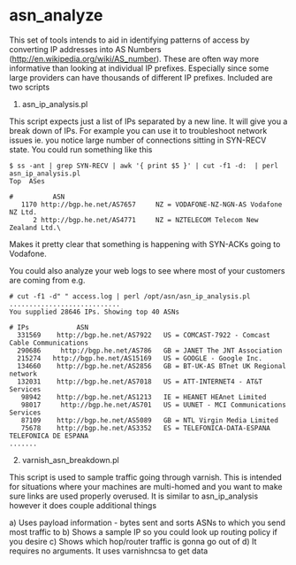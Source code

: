 asn_analyze
===========

This set of tools intends to aid in identifying patterns of access by converting
IP addresses into AS Numbers (http://en.wikipedia.org/wiki/AS_number). These are 
often way more informative than looking at individual IP prefixes. Especially
since some large providers can have thousands of different IP prefixes. Included are 
two scripts

1. asn_ip_analysis.pl

This script expects just a list of IPs separated by a new line. It will give you
a break down of IPs. For example you can use it to troubleshoot network issues ie.
you notice large number of connections sitting in SYN-RECV state. You could run 
something like this

    $ ss -ant | grep SYN-RECV | awk '{ print $5 }' | cut -f1 -d:  | perl asn_ip_analysis.pl 
    Top  ASes
    
    #          ASN
       1170 http://bgp.he.net/AS7657	 NZ = VODAFONE-NZ-NGN-AS Vodafone NZ Ltd.
          2 http://bgp.he.net/AS4771	 NZ = NZTELECOM Telecom New Zealand Ltd.\

Makes it pretty clear that something is happening with SYN-ACKs going to Vodafone.

You could also analyze your web logs to see where most of your customers are coming from
e.g.

    # cut -f1 -d" " access.log | perl /opt/asn/asn_ip_analysis.pl 
    ............................
    You supplied 28646 IPs. Showing top 40 ASNs

    # IPs            ASN
      331569    http://bgp.he.net/AS7922   US = COMCAST-7922 - Comcast Cable Communications
      290686     http://bgp.he.net/AS786   GB = JANET The JNT Association
      215274   http://bgp.he.net/AS15169   US = GOOGLE - Google Inc.
      134660    http://bgp.he.net/AS2856   GB = BT-UK-AS BTnet UK Regional network
      132031    http://bgp.he.net/AS7018   US = ATT-INTERNET4 - AT&T Services
       98942    http://bgp.he.net/AS1213   IE = HEANET HEAnet Limited
       98017     http://bgp.he.net/AS701   US = UUNET - MCI Communications Services
       87109    http://bgp.he.net/AS5089   GB = NTL Virgin Media Limited
       75678    http://bgp.he.net/AS3352   ES = TELEFONICA-DATA-ESPANA TELEFONICA DE ESPANA
    .......


2. varnish_asn_breakdown.pl

This script is used to sample traffic going through varnish. This is intended for situations
where your machines are multi-homed and you want to make sure links are used properly
overused. It is similar to asn_ip_analysis however it does couple additional things

a) Uses payload information - bytes sent and sorts ASNs to which you send most traffic to
b) Shows a sample IP so you could look up routing policy if you desire
c) Shows which hop/router traffic is gonna go out of
d) It requires no arguments. It uses varnishncsa to get data




